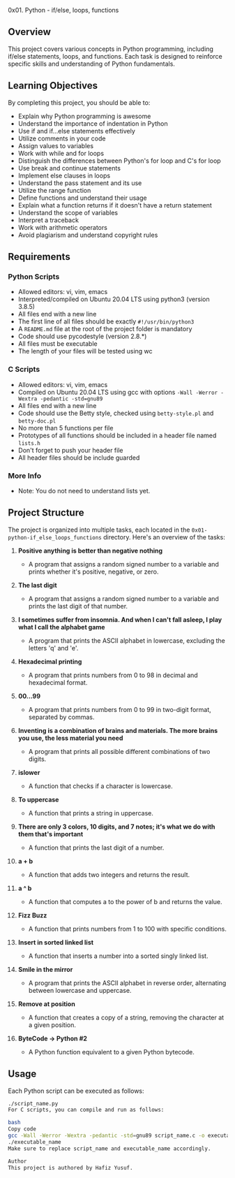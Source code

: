  0x01. Python - if/else, loops, functions

## Overview

This project covers various concepts in Python programming, including if/else statements, loops, and functions. Each task is designed to reinforce specific skills and understanding of Python fundamentals.

## Learning Objectives

By completing this project, you should be able to:

- Explain why Python programming is awesome
- Understand the importance of indentation in Python
- Use if and if...else statements effectively
- Utilize comments in your code
- Assign values to variables
- Work with while and for loops
- Distinguish the differences between Python's for loop and C's for loop
- Use break and continue statements
- Implement else clauses in loops
- Understand the pass statement and its use
- Utilize the range function
- Define functions and understand their usage
- Explain what a function returns if it doesn't have a return statement
- Understand the scope of variables
- Interpret a traceback
- Work with arithmetic operators
- Avoid plagiarism and understand copyright rules

## Requirements

### Python Scripts

- Allowed editors: vi, vim, emacs
- Interpreted/compiled on Ubuntu 20.04 LTS using python3 (version 3.8.5)
- All files end with a new line
- The first line of all files should be exactly `#!/usr/bin/python3`
- A `README.md` file at the root of the project folder is mandatory
- Code should use pycodestyle (version 2.8.*)
- All files must be executable
- The length of your files will be tested using wc

### C Scripts

- Allowed editors: vi, vim, emacs
- Compiled on Ubuntu 20.04 LTS using gcc with options `-Wall -Werror -Wextra -pedantic -std=gnu89`
- All files end with a new line
- Code should use the Betty style, checked using `betty-style.pl` and `betty-doc.pl`
- No more than 5 functions per file
- Prototypes of all functions should be included in a header file named `lists.h`
- Don't forget to push your header file
- All header files should be include guarded

### More Info

- Note: You do not need to understand lists yet.

## Project Structure

The project is organized into multiple tasks, each located in the `0x01-python-if_else_loops_functions` directory. Here's an overview of the tasks:

1. **Positive anything is better than negative nothing**
   - A program that assigns a random signed number to a variable and prints whether it's positive, negative, or zero.

2. **The last digit**
   - A program that assigns a random signed number to a variable and prints the last digit of that number.

3. **I sometimes suffer from insomnia. And when I can't fall asleep, I play what I call the alphabet game**
   - A program that prints the ASCII alphabet in lowercase, excluding the letters 'q' and 'e'.

4. **Hexadecimal printing**
   - A program that prints numbers from 0 to 98 in decimal and hexadecimal format.

5. **00...99**
   - A program that prints numbers from 0 to 99 in two-digit format, separated by commas.

6. **Inventing is a combination of brains and materials. The more brains you use, the less material you need**
   - A program that prints all possible different combinations of two digits.

7. **islower**
   - A function that checks if a character is lowercase.

8. **To uppercase**
   - A function that prints a string in uppercase.

9. **There are only 3 colors, 10 digits, and 7 notes; it's what we do with them that's important**
    - A function that prints the last digit of a number.

10. **a + b**
    - A function that adds two integers and returns the result.

11. **a ^ b**
    - A function that computes a to the power of b and returns the value.

12. **Fizz Buzz**
    - A function that prints numbers from 1 to 100 with specific conditions.

13. **Insert in sorted linked list**
    - A function that inserts a number into a sorted singly linked list.

14. **Smile in the mirror**
    - A program that prints the ASCII alphabet in reverse order, alternating between lowercase and uppercase.

15. **Remove at position**
    - A function that creates a copy of a string, removing the character at a given position.

16. **ByteCode -> Python #2**
    - A Python function equivalent to a given Python bytecode.

## Usage

Each Python script can be executed as follows:

```bash
./script_name.py
For C scripts, you can compile and run as follows:

bash
Copy code
gcc -Wall -Werror -Wextra -pedantic -std=gnu89 script_name.c -o executable_name
./executable_name
Make sure to replace script_name and executable_name accordingly.

Author
This project is authored by Hafiz Yusuf.
